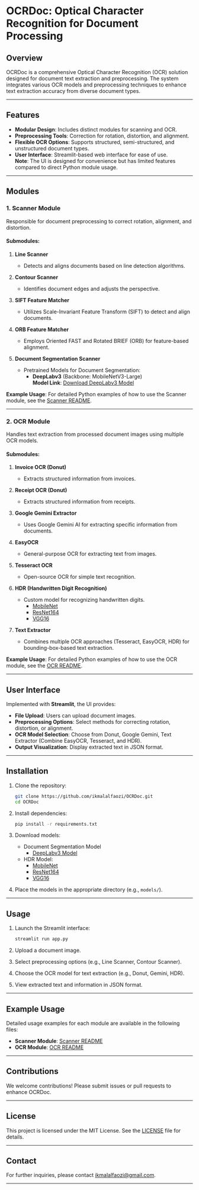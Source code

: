 # OCRDoc: Optical Character Recognition for Document Processing

## Overview
OCRDoc is a comprehensive Optical Character Recognition (OCR) solution designed for document text extraction and preprocessing. The system integrates various OCR models and preprocessing techniques to enhance text extraction accuracy from diverse document types.

---

## Features
- **Modular Design**: Includes distinct modules for scanning and OCR.
- **Preprocessing Tools**: Correction for rotation, distortion, and alignment.
- **Flexible OCR Options**: Supports structured, semi-structured, and unstructured document types.
- **User Interface**: Streamlit-based web interface for ease of use.  
  **Note**: The UI is designed for convenience but has limited features compared to direct Python module usage.

---

## Modules

### **1. Scanner Module**
Responsible for document preprocessing to correct rotation, alignment, and distortion.

#### Submodules:
1. **Line Scanner**
   - Detects and aligns documents based on line detection algorithms.

2. **Contour Scanner**
   - Identifies document edges and adjusts the perspective.

3. **SIFT Feature Matcher**
   - Utilizes Scale-Invariant Feature Transform (SIFT) to detect and align documents.

4. **ORB Feature Matcher**
   - Employs Oriented FAST and Rotated BRIEF (ORB) for feature-based alignment.

5. **Document Segmentation Scanner**
   - Pretrained Models for Document Segmentation:
     - **DeepLabv3** (Backbone: MobileNetV3-Large)  
       **Model Link**: [Download DeepLabv3 Model](https://drive.google.com/file/d/1pMS8N3JR-o0cLRohPm77L8eRqMo9WntX/view?usp=sharing)

**Example Usage**: For detailed Python examples of how to use the Scanner module, see the [Scanner README](scanner_usage.md).

---

### **2. OCR Module**
Handles text extraction from processed document images using multiple OCR models.

#### Submodules:
1. **Invoice OCR (Donut)**
   - Extracts structured information from invoices.

2. **Receipt OCR (Donut)**
   - Extracts structured information from receipts.

3. **Google Gemini Extractor**
   - Uses Google Gemini AI for extracting specific information from documents.

4. **EasyOCR**
   - General-purpose OCR for extracting text from images.

5. **Tesseract OCR**
   - Open-source OCR for simple text recognition.

6. **HDR (Handwritten Digit Recognition)**
   - Custom model for recognizing handwritten digits.
     - [MobileNet](https://drive.google.com/file/d/1BUK1wcKOVjrR4-abYT1vZ89YB_3tWtLU/view?usp=sharing) 
     - [ResNet164](https://drive.google.com/file/d/1IVuuCKhvjqIUzoKNZU7nT5_1cgxiKZfv/view?usp=sharing) 
     - [VGG16](https://drive.google.com/file/d/1hRKC656sVu_YPW-Mg6iJH2VcECsPD0wG/view?usp=sharing)   

7. **Text Extractor**
   - Combines multiple OCR approaches (Tesseract, EasyOCR, HDR) for bounding-box-based text extraction.

**Example Usage**: For detailed Python examples of how to use the OCR module, see the [OCR README](ocr_usage.md).

---

## User Interface
Implemented with **Streamlit**, the UI provides:
- **File Upload**: Users can upload document images.
- **Preprocessing Options**: Select methods for correcting rotation, distortion, or alignment.
- **OCR Model Selection**: Choose from Donut, Google Gemini, Text Extractor (Combine EasyOCR, Tesseract, and HDR).
- **Output Visualization**: Display extracted text in JSON format.

---

## Installation

1. Clone the repository:
   ```bash
   git clone https://github.com/ikmalalfaozi/OCRDoc.git
   cd OCRDoc
   ```

2. Install dependencies:
   ```bash
   pip install -r requirements.txt
   ```

3. Download models:
   - Document Segmentation Model
     - [DeepLabv3 Model](https://drive.google.com/file/d/1pMS8N3JR-o0cLRohPm77L8eRqMo9WntX/view?usp=sharing)
   - HDR Model:
     - [MobileNet](https://drive.google.com/file/d/1BUK1wcKOVjrR4-abYT1vZ89YB_3tWtLU/view?usp=sharing) 
     - [ResNet164](https://drive.google.com/file/d/1IVuuCKhvjqIUzoKNZU7nT5_1cgxiKZfv/view?usp=sharing) 
     - [VGG16](https://drive.google.com/file/d/1hRKC656sVu_YPW-Mg6iJH2VcECsPD0wG/view?usp=sharing)

4. Place the models in the appropriate directory (e.g., `models/`).

---

## Usage
1. Launch the Streamlit interface:
   ```bash
   streamlit run app.py
   ```

2. Upload a document image.

3. Select preprocessing options (e.g., Line Scanner, Contour Scanner).

4. Choose the OCR model for text extraction (e.g., Donut, Gemini, HDR).

5. View extracted text and information in JSON format.

---

## Example Usage

Detailed usage examples for each module are available in the following files:
- **Scanner Module**: [Scanner README](./scanner/README.md)
- **OCR Module**: [OCR README](./ocr/README.md)

---

## Contributions
We welcome contributions! Please submit issues or pull requests to enhance OCRDoc.

---

## License
This project is licensed under the MIT License. See the [LICENSE](LICENSE) file for details.

---

## Contact
For further inquiries, please contact [ikmalalfaozi@gmail.com](mailto:ikmalalfaozi@gmail.com).

---
